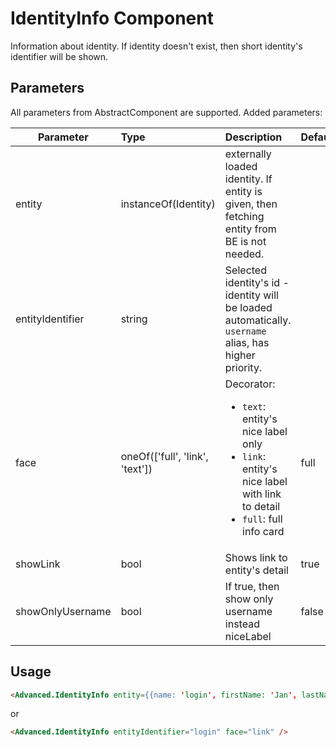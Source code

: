 # IdentityInfo Component

Information about identity. If identity doesn't exist, then short identity's identifier will be shown.

## Parameters

All parameters from AbstractComponent are supported. Added parameters:

| Parameter | Type | Description | Default  |
| --- | :--- | :--- | :--- |
| entity | instanceOf(Identity)  |  externally loaded identity. If entity is given, then fetching entity from BE is not needed.  |  |
| entityIdentifier | string  |  Selected identity's id - identity will be loaded automatically. `username` alias, has higher priority.  |  |
| face | oneOf(['full', 'link', 'text'])  |  Decorator: <ul><li>`text`: entity's nice label only</li><li>`link`: entity's nice label with link to detail</li><li>`full`: full info card</li></ul>  |  full |
| showLink | bool | Shows link to entity's detail | true |
| showOnlyUsername | bool | If true, then show only username instead niceLabel | false |


## Usage

```html
<Advanced.IdentityInfo entity={{name: 'login', firstName: 'Jan', lastName: 'Novák'}}/>
```

or

```html
<Advanced.IdentityInfo entityIdentifier="login" face="link" />
```
